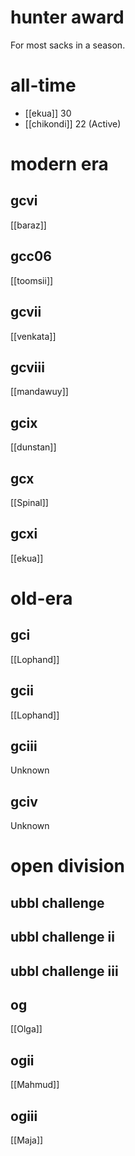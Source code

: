 # hunter award

For most sacks in a season.

# all-time

* [[ekua]] 30
* [[chikondi]] 22 (Active)

# modern era

## gcvi

[[baraz]]

## gcc06

[[toomsii]]

## gcvii

[[venkata]]

## gcviii

[[mandawuy]]

## gcix

[[dunstan]]

## gcx

[[Spinal]]

## gcxi

[[ekua]]

# old-era

## gci

[[Lophand]]

## gcii

[[Lophand]]

## gciii

Unknown

## gciv

Unknown

# open division

## ubbl challenge

## ubbl challenge ii

## ubbl challenge iii

## og

[[Olga]]

## ogii

[[Mahmud]]

## ogiii

[[Maja]]